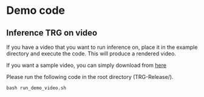 # Demo code
## Inference TRG on video

If you have a video that you want to run inference on, place it in the example directory and execute the code. This will produce a rendered video.

If you want a sample video, you can simply download from [here](https://drive.google.com/drive/folders/1Ne-SizKgqcEjeD4D3bPN9msoEZT0Pqk4?usp=drive_link)

Please run the following code in the root directory (TRG-Release/).

```
bash run_demo_video.sh
```
